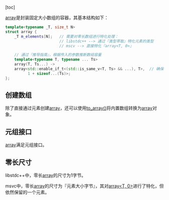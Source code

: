 [toc]

[array]()是封装固定大小数组的容器，其基本结构如下：

```cpp
template<typename _T, size_t N>
struct array {
    _T m_elements[N];   // 需要对零长数组进行特化处理：
                        // libstdc++ --> 通过『类型萃取』特化元素的类型
                        // mscv --> 直接特化『array<T, 0>』

    // 通过『推导指南』，根据传入的参数推断数组容量
    template<typename T, typename ... Ts>
    array(T, Ts...) ->
    array<std::enable_if_t<(std::is_same_v<T, Ts> && ...), T>,  // 确保元素类型相同
          1 + sizeof...(Ts)>;
};
```

## 创建数组

除了直接通过元素创建[array]()，还可以使用[to_array()]()将内置数组转换为[array]()对象。

## 元组接口

[array]()满足元组接口。

## 零长尺寸

libstdc++中，零长[array]()的尺寸为1字节。

msvc中，零长[array]()的尺寸为『元素大小字节』，其对[array<T, 0>]()进行了特化，但依然保留的一个元素。





